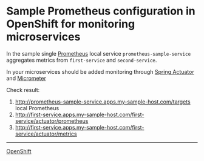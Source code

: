 # Sample Prometheus configuration in OpenShift for monitoring microservices

In the sample single [Prometheus](https://prometheus.io/) local service `prometheus-sample-service` aggregates metrics from `first-service` and `second-service`.

In your microservices should be added monitoring through [Spring Actuator](https://docs.spring.io/spring-boot/docs/current/reference/html/actuator.html) and [Micrometer](https://micrometer.io/)

Check result:
1. http://prometheus-sample-service.apps.my-sample-host.com/targets local Prometheus
1. http://first-service.apps.my-sample-host.com/first-service/actuator/prometheus
1. http://first-service.apps.my-sample-host.com/first-service/actuator/metrics

***

[OpenShift](https://www.openshift.com/)
